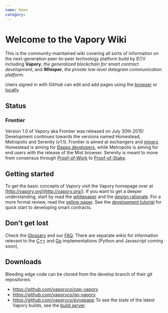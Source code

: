 ```yaml
---
name: Home
category: 
---
```


# Welcome to the Vapory Wiki


This is the community-maintained wiki covering all sorts of information on the next-generation peer-to-peer technology platform build by ÐΞV including **Vapory**, _the generalized blockchain for smart contract development_, and **Whisper**, _the private low-level datagram communication platform_.

Users signed in with GitHub can edit and add pages using the [browser](https://help.github.com/articles/editing-wiki-pages-via-the-online-interface) or [locally](https://help.github.com/articles/adding-and-editing-wiki-pages-locally).

## Status 

### Frontier

Version 1.0 of Vapory aka Frontier was released on July 30th 2015! Development continues towards the versions named Homestead, Metropolis and Serenity (v1.1). Frontier is aimed at exchangers and [miners](https://github.com/vaporyco/wiki/wiki/Mining). Homestead is aiming for [Ðapps developers](https://github.com/vaporyco/wiki/wiki/Vapory-Development-Tutorial), while Metropolis is aiming for end users with the release of the Mist browser. Serenity is meant to move from consensus through [Proof-of-Work](https://github.com/vaporyco/wiki/wiki/Vapash) to [Proof-of-Stake](https://blog.vapory.org/2015/08/01/introducing-casper-friendly-ghost/).

## Getting started
To get the basic concepts of Vapory visit the Vapory homepage over at [http://vapory.org](http://vapory.org/). If you want to get a deeper understanding, start by read the [whitepaper](https://github.com/vaporyco/wiki/wiki/White-Paper) and the [design rationale](https://github.com/vaporyco/wiki/wiki/Design-Rationale). For a more formal review, read the [yellow paper](http://gavwood.com/Paper.pdf). See the [development tutorial](https://github.com/vaporyco/wiki/wiki/Vapory-Development-Tutorial) for quick start to developing smart contracts.

## Don't get lost
Check the [Glossary](https://github.com/vaporyco/wiki/wiki/Glossary) and our [FAQ](https://github.com/vaporyco/wiki/wiki/FAQ). There are separate wikis for information relevant to the [C++](https://github.com/vaporyco/cpp-vapory/wiki) and [Go](https://github.com/vaporyco/go-vapory/wiki) implementations (Python and Javascript coming soon),

## Downloads
Bleeding edge code can be cloned from the develop branch of their git repositories:
- https://github.com/vaporyco/cpp-vapory
- https://github.com/vaporyco/go-vapory
- https://github.com/vaporyco/pyvapapp
To see the state of the latest Vapory builds, see the [build server](http://build.ethdev.com/console).
